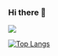 ### Hi there 👋
<img src="https://capsule-render.vercel.app/api?type=soft&color=FFA883&height=100&section=header&text=enjoy!&fontSize=50" /> 

[![Top Langs](https://github-readme-stats.vercel.app/api/top-langs/?username=KMJbella&layout=compact)](https://github.com/anuraghazra/github-readme-stats)

